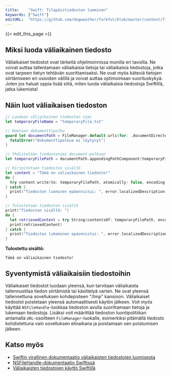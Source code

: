 ```yaml
---
title:    "Swift: Tilapäistiedoston luominen"
keywords: ["Swift"]
editURL:  "https://github.com/dogweather/forkful/blob/master/content/fi/swift/creating-a-temporary-file.md"
---
```


{{< edit_this_page >}}

## Miksi luoda väliaikainen tiedosto

Väliaikaiset tiedostot ovat tärkeitä ohjelmoinnissa monilla eri tavoilla. Ne voivat auttaa tallentamaan väliaikaisia tietoja tai väliaikaisia tiedostoja, jotka ovat tarpeen tietyn tehtävän suorittamiseksi. Ne ovat myös käteviä tietojen siirtämiseen eri osioiden välillä ja voivat auttaa optimoimaan suorituskykyä. Joten jos haluat oppia lisää siitä, miten luoda väliaikaisia tiedostoja Swiftillä, jatka lukemista!

## Näin luot väliaikaisen tiedoston

```Swift
// Luodaan väliaikainen tiedoston nimi
let temporaryFileName = "temporaryFile.txt"

// Haetaan dokumenttipolku
guard let documentPath = FileManager.default.urls(for: .documentDirectory, in: .userDomainMask).first else {
  fatalError("Dokumenttipolkua ei löytynyt")
}

// Yhdistetään tiedostonimi document-polkuun
let temporaryFilePath = documentPath.appendingPathComponent(temporaryFileName)

// Kirjoitetaan tiedoston sisältö
let content = "Tämä on väliaikainen tiedosto!"
do {
  try content.write(to: temporaryFilePath, atomically: false, encoding: .utf8)
} catch {
  print("Tiedoston luominen epäonnistui: ", error.localizedDescription)
}

// Tulostetaan tiedoston sisältö
print("Tiedoston sisältö: ")
do {
  let retrievedContent = try String(contentsOf: temporaryFilePath, encoding: .utf8)
  print(retrievedContent)
} catch {
  print("Tiedoston lukeminen epäonnistui: ", error.localizedDescription)
}
```

**Tulostettu sisältö:**
```
Tämä on väliaikainen tiedosto!
```

## Syventymistä väliaikaisiin tiedostoihin

Väliaikaiset tiedostot luodaan yleensä, kun tarvitaan väliaikaista tallennustilaa tiedon siirtämistä tai käsittelyä varten. Ne ovat yleensä tallennettuna sovelluksen kohdepisteen "/tmp" kansioon. Väliaikaiset tiedostot poistetaan yleensä automaattisesti käytön jälkeen. Voit myös käyttää `NSFileHandle`-luokkaa tiedoston avulla suorittamaan tietoja ja lukemaan tiedostoja. Lisäksi voit määrittää tiedoston luontipolitiikan antamalla `URL`-osoitteen `FileManager`-luokalle, esimerkiksi pitämällä tiedosto kohdistettuna vain sovelluksen elinaikana ja poistamaan sen poistumisen jälkeen.

## Katso myös

- [Swiftin virallinen dokumentaatio väliaikaisten tiedostojen luomisesta](https://developer.apple.com/documentation/foundation/filemanager/1407720-tempporarydirectory)
- [NSFileHandle-dokumentaatio Swiftissä](https://developer.apple.com/documentation/foundation/nsfilehandle)
- [Väliaikaisten tiedostojen käyttö Swiftillä](https://learnappmaking.com/temporary-files-swift-playground-dimpiaal-ad-da-f10-10-2017/)